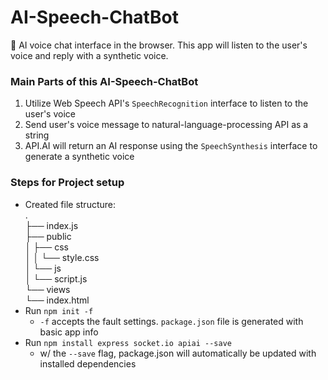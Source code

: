 # AI-Speech-ChatBot
🤖 AI voice chat interface in the browser. This app will listen to the user's voice and reply with a synthetic voice.

### Main Parts of this AI-Speech-ChatBot
1. Utilize Web Speech API's `SpeechRecognition` interface to listen to the user's voice
2. Send user's voice message to natural-language-processing API as a string
3. API.AI will return an AI response using the `SpeechSynthesis` interface to generate a synthetic voice

### Steps for Project setup
- Created file structure:  
    .  
    ├── index.js  
    ├── public  
    │   ├── css  
    │   │   └── style.css  
    │   └── js  
    │       └── script.js  
    └── views  
        └── index.html  
- Run `npm init -f`
    - `-f` accepts the fault settings. `package.json` file is generated with basic app info
- Run `npm install express socket.io apiai --save`
    - w/ the `--save` flag, package.json will automatically be updated with installed dependencies